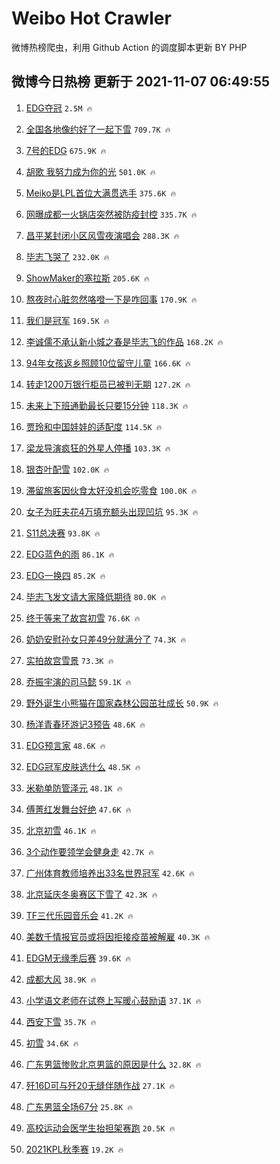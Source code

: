 # Weibo Hot Crawler 



微博热榜爬虫，利用 Github Action 的调度脚本更新 BY PHP 


## 微博今日热榜 更新于 2021-11-07 06:49:55 
1. [EDG夺冠](https://s.weibo.com/weibo?q=%23EDG%E5%A4%BA%E5%86%A0%23&Refer=top) `2.5M 🔥` 

1. [全国各地像约好了一起下雪](https://s.weibo.com/weibo?q=%23%E5%85%A8%E5%9B%BD%E5%90%84%E5%9C%B0%E5%83%8F%E7%BA%A6%E5%A5%BD%E4%BA%86%E4%B8%80%E8%B5%B7%E4%B8%8B%E9%9B%AA%23&Refer=top) `709.7K 🔥` 

1. [7号的EDG](https://s.weibo.com/weibo?q=%237%E5%8F%B7%E7%9A%84EDG%23&Refer=top) `675.9K 🔥` 

1. [胡歌 我努力成为你的光](https://s.weibo.com/weibo?q=%E8%83%A1%E6%AD%8C%20%E6%88%91%E5%8A%AA%E5%8A%9B%E6%88%90%E4%B8%BA%E4%BD%A0%E7%9A%84%E5%85%89&Refer=top) `501.0K 🔥` 

1. [Meiko是LPL首位大满贯选手](https://s.weibo.com/weibo?q=%23Meiko%E6%98%AFLPL%E9%A6%96%E4%BD%8D%E5%A4%A7%E6%BB%A1%E8%B4%AF%E9%80%89%E6%89%8B%23&Refer=top) `375.6K 🔥` 

1. [网曝成都一火锅店突然被防疫封控](https://s.weibo.com/weibo?q=%23%E7%BD%91%E6%9B%9D%E6%88%90%E9%83%BD%E4%B8%80%E7%81%AB%E9%94%85%E5%BA%97%E7%AA%81%E7%84%B6%E8%A2%AB%E9%98%B2%E7%96%AB%E5%B0%81%E6%8E%A7%23&Refer=top) `335.7K 🔥` 

1. [昌平某封闭小区风雪夜演唱会](https://s.weibo.com/weibo?q=%23%E6%98%8C%E5%B9%B3%E6%9F%90%E5%B0%81%E9%97%AD%E5%B0%8F%E5%8C%BA%E9%A3%8E%E9%9B%AA%E5%A4%9C%E6%BC%94%E5%94%B1%E4%BC%9A%23&Refer=top) `288.3K 🔥` 

1. [毕志飞哭了](https://s.weibo.com/weibo?q=%23%E6%AF%95%E5%BF%97%E9%A3%9E%E5%93%AD%E4%BA%86%23&Refer=top) `232.0K 🔥` 

1. [ShowMaker的塞拉斯](https://s.weibo.com/weibo?q=ShowMaker%E7%9A%84%E5%A1%9E%E6%8B%89%E6%96%AF&Refer=top) `205.6K 🔥` 

1. [熬夜时心脏忽然咯噔一下是咋回事](https://s.weibo.com/weibo?q=%23%E7%86%AC%E5%A4%9C%E6%97%B6%E5%BF%83%E8%84%8F%E5%BF%BD%E7%84%B6%E5%92%AF%E5%99%94%E4%B8%80%E4%B8%8B%E6%98%AF%E5%92%8B%E5%9B%9E%E4%BA%8B%23&Refer=top) `170.9K 🔥` 

1. [我们是冠军](https://s.weibo.com/weibo?q=%23%E6%88%91%E4%BB%AC%E6%98%AF%E5%86%A0%E5%86%9B%23&Refer=top) `169.5K 🔥` 

1. [李诚儒不承认新小城之春是毕志飞的作品](https://s.weibo.com/weibo?q=%23%E6%9D%8E%E8%AF%9A%E5%84%92%E4%B8%8D%E6%89%BF%E8%AE%A4%E6%96%B0%E5%B0%8F%E5%9F%8E%E4%B9%8B%E6%98%A5%E6%98%AF%E6%AF%95%E5%BF%97%E9%A3%9E%E7%9A%84%E4%BD%9C%E5%93%81%23&Refer=top) `168.2K 🔥` 

1. [94年女孩返乡照顾10位留守儿童](https://s.weibo.com/weibo?q=%2394%E5%B9%B4%E5%A5%B3%E5%AD%A9%E8%BF%94%E4%B9%A1%E7%85%A7%E9%A1%BE10%E4%BD%8D%E7%95%99%E5%AE%88%E5%84%BF%E7%AB%A5%23&Refer=top) `166.6K 🔥` 

1. [转走1200万银行柜员已被判无期](https://s.weibo.com/weibo?q=%23%E8%BD%AC%E8%B5%B01200%E4%B8%87%E9%93%B6%E8%A1%8C%E6%9F%9C%E5%91%98%E5%B7%B2%E8%A2%AB%E5%88%A4%E6%97%A0%E6%9C%9F%23&Refer=top) `127.2K 🔥` 

1. [未来上下班通勤最长只要15分钟](https://s.weibo.com/weibo?q=%23%E6%9C%AA%E6%9D%A5%E4%B8%8A%E4%B8%8B%E7%8F%AD%E9%80%9A%E5%8B%A4%E6%9C%80%E9%95%BF%E5%8F%AA%E8%A6%8115%E5%88%86%E9%92%9F%23&Refer=top) `118.3K 🔥` 

1. [贾玲和中国娃娃的适配度](https://s.weibo.com/weibo?q=%23%E8%B4%BE%E7%8E%B2%E5%92%8C%E4%B8%AD%E5%9B%BD%E5%A8%83%E5%A8%83%E7%9A%84%E9%80%82%E9%85%8D%E5%BA%A6%23&Refer=top) `114.5K 🔥` 

1. [梁龙导演疯狂的外星人停播](https://s.weibo.com/weibo?q=%23%E6%A2%81%E9%BE%99%E5%AF%BC%E6%BC%94%E7%96%AF%E7%8B%82%E7%9A%84%E5%A4%96%E6%98%9F%E4%BA%BA%E5%81%9C%E6%92%AD%23&Refer=top) `103.3K 🔥` 

1. [银杏叶配雪](https://s.weibo.com/weibo?q=%E9%93%B6%E6%9D%8F%E5%8F%B6%E9%85%8D%E9%9B%AA&Refer=top) `102.0K 🔥` 

1. [滞留旅客因伙食太好没机会吃零食](https://s.weibo.com/weibo?q=%23%E6%BB%9E%E7%95%99%E6%97%85%E5%AE%A2%E5%9B%A0%E4%BC%99%E9%A3%9F%E5%A4%AA%E5%A5%BD%E6%B2%A1%E6%9C%BA%E4%BC%9A%E5%90%83%E9%9B%B6%E9%A3%9F%23&Refer=top) `100.0K 🔥` 

1. [女子为旺夫花4万填充额头出现凹坑](https://s.weibo.com/weibo?q=%23%E5%A5%B3%E5%AD%90%E4%B8%BA%E6%97%BA%E5%A4%AB%E8%8A%B14%E4%B8%87%E5%A1%AB%E5%85%85%E9%A2%9D%E5%A4%B4%E5%87%BA%E7%8E%B0%E5%87%B9%E5%9D%91%23&Refer=top) `95.3K 🔥` 

1. [S11总决赛](https://s.weibo.com/weibo?q=%23S11%E6%80%BB%E5%86%B3%E8%B5%9B%23&Refer=top) `93.8K 🔥` 

1. [EDG蓝色的雨](https://s.weibo.com/weibo?q=%23EDG%E8%93%9D%E8%89%B2%E7%9A%84%E9%9B%A8%23&Refer=top) `86.1K 🔥` 

1. [EDG一换四](https://s.weibo.com/weibo?q=%23EDG%E4%B8%80%E6%8D%A2%E5%9B%9B%23&Refer=top) `85.2K 🔥` 

1. [毕志飞发文请大家降低期待](https://s.weibo.com/weibo?q=%23%E6%AF%95%E5%BF%97%E9%A3%9E%E5%8F%91%E6%96%87%E8%AF%B7%E5%A4%A7%E5%AE%B6%E9%99%8D%E4%BD%8E%E6%9C%9F%E5%BE%85%23&Refer=top) `80.0K 🔥` 

1. [终于等来了故宫初雪](https://s.weibo.com/weibo?q=%23%E7%BB%88%E4%BA%8E%E7%AD%89%E6%9D%A5%E4%BA%86%E6%95%85%E5%AE%AB%E5%88%9D%E9%9B%AA%23&Refer=top) `76.6K 🔥` 

1. [奶奶安慰孙女只差49分就满分了](https://s.weibo.com/weibo?q=%23%E5%A5%B6%E5%A5%B6%E5%AE%89%E6%85%B0%E5%AD%99%E5%A5%B3%E5%8F%AA%E5%B7%AE49%E5%88%86%E5%B0%B1%E6%BB%A1%E5%88%86%E4%BA%86%23&Refer=top) `74.3K 🔥` 

1. [实拍故宫雪景](https://s.weibo.com/weibo?q=%23%E5%AE%9E%E6%8B%8D%E6%95%85%E5%AE%AB%E9%9B%AA%E6%99%AF%23&Refer=top) `73.3K 🔥` 

1. [乔振宇演的司马懿](https://s.weibo.com/weibo?q=%23%E4%B9%94%E6%8C%AF%E5%AE%87%E6%BC%94%E7%9A%84%E5%8F%B8%E9%A9%AC%E6%87%BF%23&Refer=top) `59.1K 🔥` 

1. [野外诞生小熊猫在国家森林公园茁壮成长](https://s.weibo.com/weibo?q=%23%E9%87%8E%E5%A4%96%E8%AF%9E%E7%94%9F%E5%B0%8F%E7%86%8A%E7%8C%AB%E5%9C%A8%E5%9B%BD%E5%AE%B6%E6%A3%AE%E6%9E%97%E5%85%AC%E5%9B%AD%E8%8C%81%E5%A3%AE%E6%88%90%E9%95%BF%23&Refer=top) `50.9K 🔥` 

1. [杨洋青春环游记3预告](https://s.weibo.com/weibo?q=%23%E6%9D%A8%E6%B4%8B%E9%9D%92%E6%98%A5%E7%8E%AF%E6%B8%B8%E8%AE%B03%E9%A2%84%E5%91%8A%23&Refer=top) `48.6K 🔥` 

1. [EDG预言家](https://s.weibo.com/weibo?q=%23EDG%E9%A2%84%E8%A8%80%E5%AE%B6%23&Refer=top) `48.6K 🔥` 

1. [EDG冠军皮肤选什么](https://s.weibo.com/weibo?q=%23EDG%E5%86%A0%E5%86%9B%E7%9A%AE%E8%82%A4%E9%80%89%E4%BB%80%E4%B9%88%23&Refer=top) `48.5K 🔥` 

1. [米勒单防管泽元](https://s.weibo.com/weibo?q=%23%E7%B1%B3%E5%8B%92%E5%8D%95%E9%98%B2%E7%AE%A1%E6%B3%BD%E5%85%83%23&Refer=top) `48.1K 🔥` 

1. [傅菁红发舞台好绝](https://s.weibo.com/weibo?q=%23%E5%82%85%E8%8F%81%E7%BA%A2%E5%8F%91%E8%88%9E%E5%8F%B0%E5%A5%BD%E7%BB%9D%23&Refer=top) `47.6K 🔥` 

1. [北京初雪](https://s.weibo.com/weibo?q=%23%E5%8C%97%E4%BA%AC%E5%88%9D%E9%9B%AA%23&Refer=top) `46.1K 🔥` 

1. [3个动作要领学会健身走](https://s.weibo.com/weibo?q=%233%E4%B8%AA%E5%8A%A8%E4%BD%9C%E8%A6%81%E9%A2%86%E5%AD%A6%E4%BC%9A%E5%81%A5%E8%BA%AB%E8%B5%B0%23&Refer=top) `42.7K 🔥` 

1. [广州体育教师培养出33名世界冠军](https://s.weibo.com/weibo?q=%23%E5%B9%BF%E5%B7%9E%E4%BD%93%E8%82%B2%E6%95%99%E5%B8%88%E5%9F%B9%E5%85%BB%E5%87%BA33%E5%90%8D%E4%B8%96%E7%95%8C%E5%86%A0%E5%86%9B%23&Refer=top) `42.6K 🔥` 

1. [北京延庆冬奥赛区下雪了](https://s.weibo.com/weibo?q=%23%E5%8C%97%E4%BA%AC%E5%BB%B6%E5%BA%86%E5%86%AC%E5%A5%A5%E8%B5%9B%E5%8C%BA%E4%B8%8B%E9%9B%AA%E4%BA%86%23&Refer=top) `42.3K 🔥` 

1. [TF三代乐园音乐会](https://s.weibo.com/weibo?q=%23TF%E4%B8%89%E4%BB%A3%E4%B9%90%E5%9B%AD%E9%9F%B3%E4%B9%90%E4%BC%9A%23&Refer=top) `41.2K 🔥` 

1. [美数千情报官员或将因拒接疫苗被解雇](https://s.weibo.com/weibo?q=%23%E7%BE%8E%E6%95%B0%E5%8D%83%E6%83%85%E6%8A%A5%E5%AE%98%E5%91%98%E6%88%96%E5%B0%86%E5%9B%A0%E6%8B%92%E6%8E%A5%E7%96%AB%E8%8B%97%E8%A2%AB%E8%A7%A3%E9%9B%87%23&Refer=top) `40.3K 🔥` 

1. [EDGM无缘季后赛](https://s.weibo.com/weibo?q=%23EDGM%E6%97%A0%E7%BC%98%E5%AD%A3%E5%90%8E%E8%B5%9B%23&Refer=top) `39.6K 🔥` 

1. [成都大风](https://s.weibo.com/weibo?q=%23%E6%88%90%E9%83%BD%E5%A4%A7%E9%A3%8E%23&Refer=top) `38.9K 🔥` 

1. [小学语文老师在试卷上写暖心鼓励语](https://s.weibo.com/weibo?q=%23%E5%B0%8F%E5%AD%A6%E8%AF%AD%E6%96%87%E8%80%81%E5%B8%88%E5%9C%A8%E8%AF%95%E5%8D%B7%E4%B8%8A%E5%86%99%E6%9A%96%E5%BF%83%E9%BC%93%E5%8A%B1%E8%AF%AD%23&Refer=top) `37.1K 🔥` 

1. [西安下雪](https://s.weibo.com/weibo?q=%23%E8%A5%BF%E5%AE%89%E4%B8%8B%E9%9B%AA%23&Refer=top) `35.7K 🔥` 

1. [初雪](https://s.weibo.com/weibo?q=%23%E5%88%9D%E9%9B%AA%23&Refer=top) `34.6K 🔥` 

1. [广东男篮惨败北京男篮的原因是什么](https://s.weibo.com/weibo?q=%23%E5%B9%BF%E4%B8%9C%E7%94%B7%E7%AF%AE%E6%83%A8%E8%B4%A5%E5%8C%97%E4%BA%AC%E7%94%B7%E7%AF%AE%E7%9A%84%E5%8E%9F%E5%9B%A0%E6%98%AF%E4%BB%80%E4%B9%88%23&Refer=top) `32.8K 🔥` 

1. [歼16D可与歼20无缝伴随作战](https://s.weibo.com/weibo?q=%23%E6%AD%BC16D%E5%8F%AF%E4%B8%8E%E6%AD%BC20%E6%97%A0%E7%BC%9D%E4%BC%B4%E9%9A%8F%E4%BD%9C%E6%88%98%23&Refer=top) `27.1K 🔥` 

1. [广东男篮全场67分](https://s.weibo.com/weibo?q=%23%E5%B9%BF%E4%B8%9C%E7%94%B7%E7%AF%AE%E5%85%A8%E5%9C%BA67%E5%88%86%23&Refer=top) `25.8K 🔥` 

1. [高校运动会医学生抬担架赛跑](https://s.weibo.com/weibo?q=%23%E9%AB%98%E6%A0%A1%E8%BF%90%E5%8A%A8%E4%BC%9A%E5%8C%BB%E5%AD%A6%E7%94%9F%E6%8A%AC%E6%8B%85%E6%9E%B6%E8%B5%9B%E8%B7%91%23&Refer=top) `20.5K 🔥` 

1. [2021KPL秋季赛](https://s.weibo.com/weibo?q=2021KPL%E7%A7%8B%E5%AD%A3%E8%B5%9B&Refer=top) `19.2K 🔥` 

